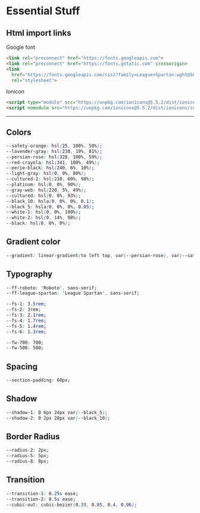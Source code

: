 # Essential Stuff

## Html import links

Google font

``` html
<link rel="preconnect" href="https://fonts.googleapis.com">
<link rel="preconnect" href="https://fonts.gstatic.com" crossorigin>
<link
  href="https://fonts.googleapis.com/css2?family=League+Spartan:wght@500;700&family=Roboto:wght@400;500;700&display=swap"
  rel="stylesheet">
```

Ionicon

``` html
<script type="module" src="https://unpkg.com/ionicons@5.5.2/dist/ionicons/ionicons.esm.js"></script>
<script nomodule src="https://unpkg.com/ionicons@5.5.2/dist/ionicons/ionicons.js"></script>
```

---

## Colors

``` css
--safety-orange: hsl(25, 100%, 50%);
--lavender-gray: hsl(230, 19%, 81%);
--persian-rose: hsl(328, 100%, 59%);
--red-crayola: hsl(341, 100%, 49%);
--eerie-black: hsl(240, 6%, 10%);
--light-gray: hsl(0, 0%, 80%);
--cultured-2: hsl(210, 60%, 98%);
--platinum: hsl(0, 0%, 90%);
--gray-web: hsl(220, 5%, 49%);
--cultured: hsl(0, 0%, 93%);
--black_10: hsla(0, 0%, 0%, 0.1);
--black_5: hsla(0, 0%, 0%, 0.05);
--white-1: hsl(0, 0%, 100%);
--white-2: hsl(0, 14%, 98%);
--black: hsl(0, 0%, 0%);
```

## Gradient color

``` css
--gradient: linear-gradient(to left top, var(--persian-rose), var(--safety-orange));
```

## Typography

``` css
--ff-roboto: 'Roboto', sans-serif;
--ff-league-spartan: 'League Spartan', sans-serif;

--fs-1: 3.5rem;
--fs-2: 3rem;
--fs-3: 2.1rem;
--fs-4: 1.7rem;
--fs-5: 1.4rem;
--fs-6: 1.3rem;

--fw-700: 700;
--fw-500: 500;
```

## Spacing

``` css
--section-padding: 60px;
```

## Shadow

``` css
--shadow-1: 0 6px 24px var(--black_5);
--shadow-2: 0 2px 28px var(--black_10);
```

## Border Radius

``` css
--radius-2: 2px;
--radius-5: 5px;
--radius-8: 8px;
```

## Transition

``` css
--transition-1: 0.25s ease;
--transition-2: 0.5s ease;
--cubic-out: cubic-bezier(0.33, 0.85, 0.4, 0.96);
```
